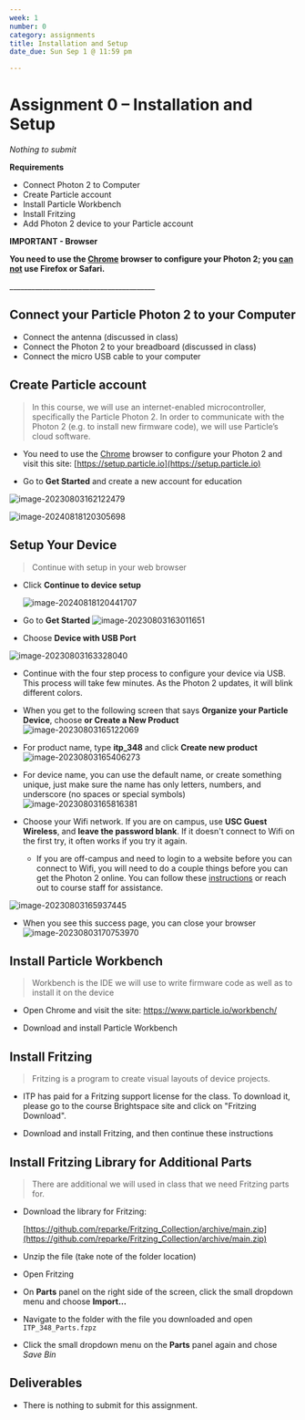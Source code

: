 ```yaml
---
week: 1
number: 0
category: assignments
title: Installation and Setup
date_due: Sun Sep 1 @ 11:59 pm

---
```


Assignment 0 – Installation and Setup
=====================================

*Nothing to submit*

**Requirements**

-   Connect Photon 2 to Computer
-   Create Particle account
-   Install Particle Workbench
-   Install Fritzing
-   Add Photon 2 device to your Particle account



**IMPORTANT - Browser**

**You need to use the [Chrome](https://www.google.com/chrome/) browser to configure your Photon 2; you <u>can not</u> use Firefox or Safari.** 

\_______________________________________\_

## Connect your Particle Photon 2 to your Computer

- Connect the antenna (discussed in class)
- Connect the Photon 2 to your breadboard (discussed in class)
- Connect the micro USB cable to your computer



Create Particle account
-----------------------

>   In this course, we will use an internet-enabled microcontroller,
>   specifically the Particle Photon 2. In order to communicate with the Photon 2 
>   (e.g. to install new firmware code), we will use Particle’s cloud software.

-   You need to use the [Chrome](https://www.google.com/chrome/) browser to configure your Photon 2 and visit this site:
    [https://setup.particle.io](https://setup.particle.io)

-   Go to **Get Started** and create a new account for education

![image-20230803162122479](a0_installation.assets/image-20230803162122479.png)



![image-20240818120305698](a0_installation.assets/image-20240818120305698.png)

Setup Your Device
-----------------------

>   Continue with setup in your web browser

* Click **Continue to device setup**

  ![image-20240818120441707](a0_installation.assets/image-20240818120441707.png)



- Go to **Get Started**
  ![image-20230803163011651](a0_installation.assets/image-20230803163011651.png)



- Choose **Device with USB Port**

![image-20230803163328040](a0_installation.assets/image-20230803163328040.png)

- Continue with the four step process to configure your device via USB. This process will take few minutes. As the Photon 2 updates, it will blink different colors.



- When you get to the following screen that says **Organize your Particle Device**, choose **or Create a New Product**
  ![image-20230803165122069](a0_installation.assets/image-20230803165122069.png)



- For product name, type **itp_348** and click **Create new product**
  ![image-20230803165406273](a0_installation.assets/image-20230803165406273.png)



- For device name, you can use the default name, or create something unique, just make sure the name has only letters, numbers, and underscore (no spaces or special symbols)
  ![image-20230803165816381](a0_installation.assets/image-20230803165816381.png)

  

- Choose your Wifi network.  If you are on campus, use **USC Guest Wireless**, and **leave the password blank**. If it doesn't connect to Wifi on the first try, it often works if you try it again.

  - If you are off-campus and need to login to a website before you can connect to Wifi, you will need to do a couple things before you can get the Photon 2 online. You can follow these [instructions](https://reparke.github.io/ITP348-Physical-Computing/reference/general/captive_wifi.html) or reach out to course staff for assistance. 


![image-20230803165937445](a0_installation.assets/image-20230803165937445.png)



- When you see this success page, you can close your browser
  ![image-20230803170753970](a0_installation.assets/image-20230803170753970.png)



Install Particle Workbench
--------------------------

>   Workbench is the IDE we will use to write firmware code as well as to
>   install it on the device

-   Open Chrome and visit the site:
    <https://www.particle.io/workbench/>

-   Download and install Particle Workbench

Install Fritzing
----------------

>   Fritzing is a program to create visual layouts of device projects.

-   ITP has paid for a Fritzing support license for the class. To download it, please go to the course Brightspace site and click on "Fritzing Download".

-   Download and install Fritzing, and then continue these instructions

Install Fritzing Library for Additional Parts
----------------

>   There are additional we will used in class that we need Fritzing parts for.

- Download the library for Fritzing:

  [https://github.com/reparke/Fritzing_Collection/archive/main.zip](https://github.com/reparke/Fritzing_Collection/archive/main.zip)

- Unzip the file (take note of the folder location)

- Open Fritzing

- On **Parts** panel on the right side of the screen, click the small dropdown menu and choose **Import…**

- Navigate to the folder with the file you downloaded and open `ITP_348_Parts.fzpz`

- Click the small dropdown menu on the **Parts** panel again and chose *Save Bin*

Deliverables
------------

- There is nothing to submit for this assignment.
